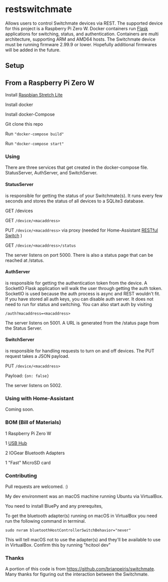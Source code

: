 # restswitchmate 
Allows users to control Switchmate devices via REST. The supported device for this project is a Raspberry Pi Zero W. Docker containers run [Flask](http://flask.pocoo.org) applications for switching, status, and authentication. Containers are multi architecture, supporting ARM and AMD64 hosts. The Switchmate device must be running firmware 2.99.9 or lower. Hopefully additional firmwares will be added in the future.

## Setup
From a Raspberry Pi Zero W
---------------------------------------------
Install [Raspbian Stretch Lite](https://www.raspberrypi.org/downloads/raspbian/)

Install docker

Install docker-Compose

Git clone this repo 

Run `"docker-compose build"`

Run `"docker-compose start"`


### Using
There are three services that get created in the docker-compose file. StatusServer, AuthServer, and SwitchServer.

#### StatusServer 
is responsible for getting the status of your Switchmate(s). It runs every few seconds and stores the status of all devices to a SQLite3 database. 


GET /devices 

GET `/device/<macaddress>`

PUT `/device/<macaddress>` via proxy (needed for Home-Assistant [RESTful Switch](https://home-assistant.io/components/switch.rest/) )
  
GET `/device/<macaddress>/status`
  
The server listens on port 5000. There is also a status page that can be reached at /status.


#### AuthServer 
is responsible for getting the authentication token from the device. A SocketIO Flask application will walk the user through getting the auth token. SocketIO is used because the auth process is async and REST wouldn't fit. If you have stored all auth keys, you can disable auth server. It does not need to run for status and switching.
You can also start auth by visiting 

`/auth?macaddress=<macaddress>`

The server listens on 5001. A URL is generated from the /status page from the Status Server.


#### SwitchServer 
is responsible for handling requests to turn on and off devices. The PUT request takes a JSON payload. 

PUT `/device/<macaddress>`

Payload:
`{on: false}`

The server listens on 5002.


### Using with Home-Assistant
Coming soon.

### BOM (Bill of Materials)
1 Raspberry Pi Zero W

1 [USB Hub](https://www.amazon.com/MakerSpot-Stackable-Raspberry-Connector-Bluetooth/dp/B01IT1TLFQ/ref=sr_1_3?ie=UTF8&qid=1516586918&sr=8-3&keywords=raspberry+zero+w+hub)

2 IOGear Bluetooth Adapters

1 "Fast" MicroSD card


### Contributing
Pull requests are welcomed. :)

My dev environment was an macOS machine running Ubuntu via VirtualBox.

You need to install BluePy and any prerequites, 

To get the bluetooth adapter(s) running on macOS in VirtualBox you need run the following command in terminal.

`sudo nvram bluetoothHostControllerSwitchBehavior="never"`

This will tell macOS not to use the adapter(s) and they'll be available to use in VirtualBox.
Confirm this by running "hcitool dev"

### Thanks
A portion of this code is from https://github.com/brianpeiris/switchmate. Many thanks for figuring out the interaction between the Switchmate.
